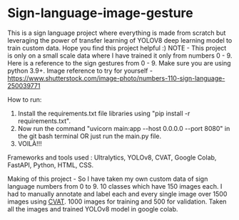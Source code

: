 # Sign-language-image-gesture
This is a sign language project where everything is made from scratch but leveraging the power of transfer learning of YOLOV8 deep learning model to train custom data. Hope you find this project helpful :)
NOTE - This project is only on a small scale data where I have trained it only from numbers 0 - 9. Here is a reference to the sign gestures from 0 - 9. Make sure you are using python 3.9+.
Image reference to try for yourself - https://www.shutterstock.com/image-photo/numbers-110-sign-language-250039771

How to run:
1. Install the requirements.txt file libraries using "pip install -r requirements.txt".
2. Now run the command "uvicorn main:app --host 0.0.0.0 --port 8080" in the git bash terminal OR just run the main.py file.
3. VOILÀ!!!

Frameworks and tools used :
Ultralytics, YOLOv8, CVAT, Google Colab, FastAPI, Python, HTML, CSS.

Making of this project - So I have taken my own custom data of sign language numbers from 0 to 9. 10 classes which have 150 images each. I had to manually annotate and label each and every single image over 1500 images using [CVAT](https://www.cvat.ai/pricing/cvat-online). 1000 images for training and 500 for validation. Taken all the images and trained YOLOv8 model in google colab.
